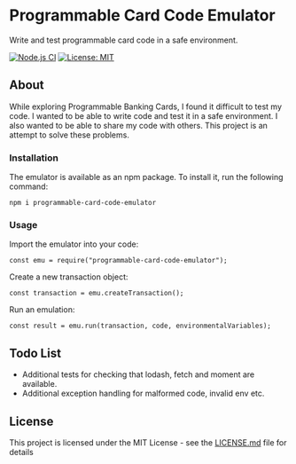 # Programmable Card Code Emulator
Write and test programmable card code in a safe environment.

[![Node.js CI](https://github.com/devinpearson/programmable-card-code-emulator/actions/workflows/node.js.yml/badge.svg)](https://github.com/devinpearson/programmable-card-code-emulator/actions/workflows/node.js.yml)
[![License: MIT](https://img.shields.io/badge/License-MIT-yellow.svg)](https://opensource.org/licenses/MIT)
## About
While exploring Programmable Banking Cards, I found it difficult to test my code. I wanted to be able to write code and test it in a safe environment. I also wanted to be able to share my code with others. This project is an attempt to solve these problems.

### Installation

The emulator is available as an npm package. To install it, run the following command:
```
npm i programmable-card-code-emulator
```

### Usage

Import the emulator into your code:
```
const emu = require("programmable-card-code-emulator");
```

Create a new transaction object:
```
const transaction = emu.createTransaction();
```

Run an emulation: 
```
const result = emu.run(transaction, code, environmentalVariables);
```

## Todo List

 * Additional tests for checking that lodash, fetch and moment are available.
 * Additional exception handling for malformed code, invalid env etc.

## License

This project is licensed under the MIT License - see the [LICENSE.md](LICENSE.md) file for details